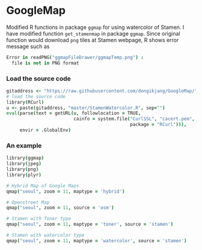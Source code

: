 GoogleMap
========
Modified R functions in package `ggmap` for using watercolor of Stamen. 
I have modified function `get_stamenmap` in package `ggmap`.
Since original function would download `png` tiles  at Stamen webpage,
R shows error message such as 
```coffee
Error in readPNG("ggmapFileDrawer/ggmapTemp.png") : 
  file is not in PNG format
```
### Load the source code

```coffee
gitaddress <- "https://raw.githubusercontent.com/dongikjang/GoogleMap/"
# load the source code
library(RCurl)
u <- paste(gitaddress, "master/StamenWatercolor.R", sep="")
eval(parse(text = getURL(u, followlocation = TRUE, 
                         cainfo = system.file("CurlSSL", "cacert.pem", 
                                              package = "RCurl"))), 
     envir = .GlobalEnv)
```

### An example
```coffee
library(ggmap)
library(jpeg)
library(png)
library(plyr)

# Hybrid Map of Google Maps
qmap("seoul", zoom = 11, maptype = 'hybrid')

# Openstreet Map
qmap("seoul", zoom = 11, source = 'osm')

# Stamen with Toner type
qmap("seoul", zoom = 11, maptype = 'toner', source = 'stamen')

# Stamen with watercolor type
qmap("seoul", zoom = 11, maptype = 'watercolor', source = 'stamen')
```
